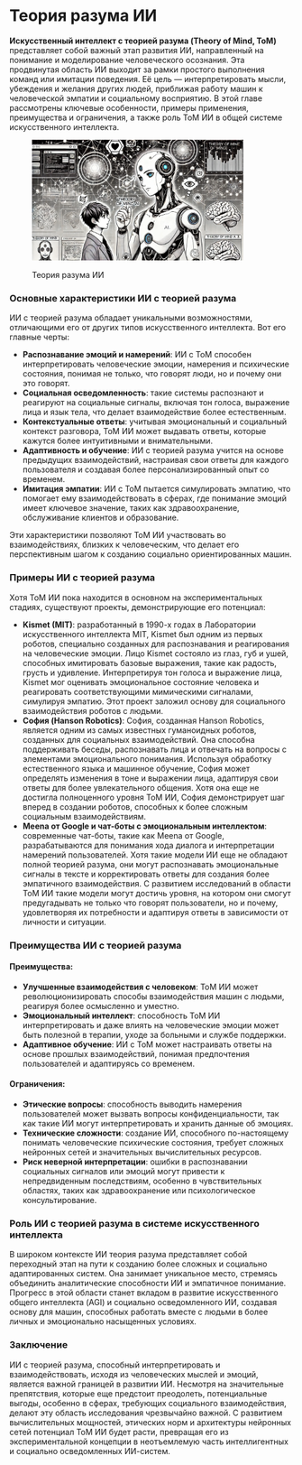 # Теория разума ИИ

**Искусственный интеллект с теорией разума (Theory of Mind, ToM)** представляет собой важный этап развития ИИ, направленный на понимание и моделирование человеческого осознания. Эта продвинутая область ИИ выходит за рамки простого выполнения команд или имитации поведения. Её цель — интерпретировать мысли, убеждения и желания других людей, приближая работу машин к человеческой эмпатии и социальному восприятию. В этой главе рассмотрены ключевые особенности, примеры применения, преимущества и ограничения, а также роль ToM ИИ в общей системе искусственного интеллекта.

<div align="left">

<figure><img src="../../.gitbook/assets/image (1) (1).png" alt="" width="375"><figcaption><p>Теория разума ИИ</p></figcaption></figure>

</div>

### Основные характеристики ИИ с теорией разума

ИИ с теорией разума обладает уникальными возможностями, отличающими его от других типов искусственного интеллекта. Вот его главные черты:

* **Распознавание эмоций и намерений**: ИИ с ToM способен интерпретировать человеческие эмоции, намерения и психические состояния, понимая не только, что говорят люди, но и почему они это говорят.
* **Социальная осведомленность**: такие системы распознают и реагируют на социальные сигналы, включая тон голоса, выражение лица и язык тела, что делает взаимодействие более естественным.
* **Контекстуальные ответы**: учитывая эмоциональный и социальный контекст разговора, ToM ИИ может выдавать ответы, которые кажутся более интуитивными и внимательными.
* **Адаптивность и обучение**: ИИ с теорией разума учится на основе предыдущих взаимодействий, настраивая свои ответы для каждого пользователя и создавая более персонализированный опыт со временем.
* **Имитация эмпатии**: ИИ с ToM пытается симулировать эмпатию, что помогает ему взаимодействовать в сферах, где понимание эмоций имеет ключевое значение, таких как здравоохранение, обслуживание клиентов и образование.

Эти характеристики позволяют ToM ИИ участвовать во взаимодействиях, близких к человеческим, что делает его перспективным шагом к созданию социально ориентированных машин.

### Примеры ИИ с теорией разума

Хотя ToM ИИ пока находится в основном на экспериментальных стадиях, существуют проекты, демонстрирующие его потенциал:

* **Kismet (MIT)**: разработанный в 1990-х годах в Лаборатории искусственного интеллекта MIT, Kismet был одним из первых роботов, специально созданных для распознавания и реагирования на человеческие эмоции. Лицо Kismet состояло из глаз, губ и ушей, способных имитировать базовые выражения, такие как радость, грусть и удивление. Интерпретируя тон голоса и выражение лица, Kismet мог оценивать эмоциональное состояние человека и реагировать соответствующими мимическими сигналами, симулируя эмпатию. Этот проект заложил основу для социального взаимодействия роботов с людьми.
* **София (Hanson Robotics)**: София, созданная Hanson Robotics, является одним из самых известных гуманоидных роботов, созданных для социальных взаимодействий. Она способна поддерживать беседы, распознавать лица и отвечать на вопросы с элементами эмоционального понимания. Используя обработку естественного языка и машинное обучение, София может определять изменения в тоне и выражении лица, адаптируя свои ответы для более увлекательного общения. Хотя она еще не достигла полноценного уровня ToM ИИ, София демонстрирует шаг вперед в создании роботов, способных к более сложным социальным взаимодействиям.
* **Meena от Google и чат-боты с эмоциональным интеллектом**: современные чат-боты, такие как Meena от Google, разрабатываются для понимания хода диалога и интерпретации намерений пользователей. Хотя такие модели ИИ еще не обладают полной теорией разума, они могут распознавать эмоциональные сигналы в тексте и корректировать ответы для создания более эмпатичного взаимодействия. С развитием исследований в области ToM ИИ такие модели могут достичь уровня, на котором они смогут предугадывать не только что говорят пользователи, но и почему, удовлетворяя их потребности и адаптируя ответы в зависимости от личности и ситуации.

### Преимущества ИИ с теорией разума

#### Преимущества:

* **Улучшенные взаимодействия с человеком**: ToM ИИ может революционизировать способы взаимодействия машин с людьми, реагируя более осмысленно и уместно.
* **Эмоциональный интеллект**: способность ToM ИИ интерпретировать и даже влиять на человеческие эмоции может быть полезной в терапии, уходе за больными и службе поддержки.
* **Адаптивное обучение**: ИИ с ToM может настраивать ответы на основе прошлых взаимодействий, понимая предпочтения пользователей и адаптируясь со временем.

#### Ограничения:

* **Этические вопросы**: способность выводить намерения пользователей может вызвать вопросы конфиденциальности, так как такие ИИ могут интерпретировать и хранить данные об эмоциях.
* **Технические сложности**: создание ИИ, способного по-настоящему понимать человеческие психические состояния, требует сложных нейронных сетей и значительных вычислительных ресурсов.
* **Риск неверной интерпретации**: ошибки в распознавании социальных сигналов или эмоций могут привести к непредвиденным последствиям, особенно в чувствительных областях, таких как здравоохранение или психологическое консультирование.

### Роль ИИ с теорией разума в системе искусственного интеллекта

В широком контексте ИИ теория разума представляет собой переходный этап на пути к созданию более сложных и социально адаптированных систем. Она занимает уникальное место, стремясь объединить аналитические способности ИИ и эмпатичное понимание. Прогресс в этой области станет вкладом в развитие искусственного общего интеллекта (AGI) и социально осведомленного ИИ, создавая основу для машин, способных работать вместе с людьми в более личных и эмоционально насыщенных условиях.

### Заключение

ИИ с теорией разума, способный интерпретировать и взаимодействовать, исходя из человеческих мыслей и эмоций, является важной границей в развитии ИИ. Несмотря на значительные препятствия, которые еще предстоит преодолеть, потенциальные выгоды, особенно в сферах, требующих социального взаимодействия, делают эту область исследования чрезвычайно важной. С развитием вычислительных мощностей, этических норм и архитектуры нейронных сетей потенциал ToM ИИ будет расти, превращая его из экспериментальной концепции в неотъемлемую часть интеллигентных и социально осведомленных ИИ-систем.
